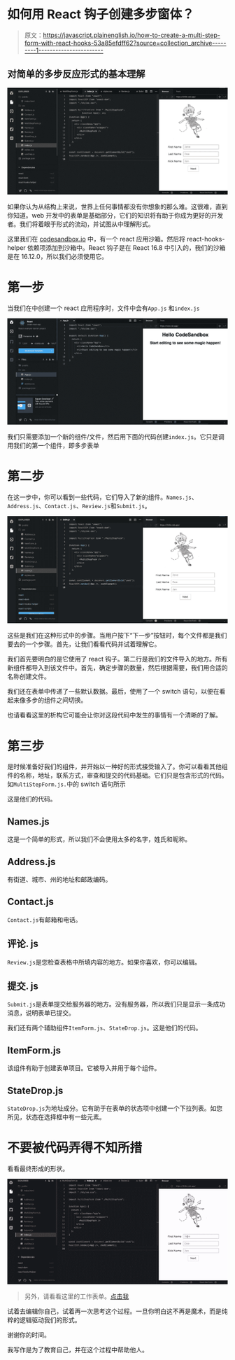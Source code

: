 # 如何用 React 钩子创建多步窗体？

> 原文：<https://javascript.plainenglish.io/how-to-create-a-multi-step-form-with-react-hooks-53a85efdff62?source=collection_archive---------1----------------------->

## 对简单的多步反应形式的基本理解

![](img/f1c123fd8ca893576649bb6781b3d3f0.png)

如果你认为从结构上来说，世界上任何事情都没有你想象的那么难。这很难，直到你知道。web 开发中的表单是基础部分，它们的知识将有助于你成为更好的开发者。我们将着眼于形式的流动，并试图从中理解形式。

这里我们在 [codesandbox.io](https://codesandbox.io/) 中，有一个 react 应用沙箱。然后将 react-hooks-helper 依赖项添加到沙箱中。React 钩子是在 React 16.8 中引入的，我们的沙箱是在 16.12.0，所以我们必须使用它。

# 第一步

当我们在中创建一个 react 应用程序时，文件中会有`App.js` 和`index.js`

![](img/c73a704e45c969ef80a3ade086c012a5.png)

我们只需要添加一个新的组件/文件，然后用下面的代码创建`index.js`。它只是调用我们的第一个组件，即多步表单

# 第二步

在这一步中，你可以看到一些代码，它们导入了新的组件。`Names.js`、`Address.js`、`Contact.js`、`Review.js`和`Submit.js`。

![](img/5842b0713ba6de0fed86619fc0b4c09b.png)

这些是我们在这种形式中的步骤。当用户按下“下一步”按钮时，每个文件都是我们要去的一个步骤。首先，让我们看看代码并试着理解它。

我们首先要明白的是它使用了 react 钩子。第二行是我们的文件导入的地方。所有新组件都导入到该文件中。首先，确定步骤的数量，然后根据需要，我们用合适的名称创建文件。

我们还在表单中传递了一些默认数据。最后，使用了一个 switch 语句，以便在看起来像多步的组件之间切换。

也请看看这里的析构它可能会让你对这段代码中发生的事情有一个清晰的了解。

# 第三步

是时候准备好我们的组件，并开始以一种好的形式接受输入了。你可以看看其他组件的名称，地址，联系方式，审查和提交的代码基础。它们只是包含形式的代码。如`MultiStepForm.js.`中的 switch 语句所示

这是他们的代码。

## Names.js

这是一个简单的形式，所以我们不会使用太多的名字，姓氏和昵称。

## Address.js

有街道、城市、州的地址和邮政编码。

## Contact.js

`Contact.js`有邮箱和电话。

## 评论. js

`Review.js`是您检查表格中所填内容的地方。如果你喜欢，你可以编辑。

## 提交. js

`Submit.js`是表单提交给服务器的地方。没有服务器，所以我们只是显示一条成功消息，说明表单已提交。

我们还有两个辅助组件`ItemForm.js`、`StateDrop.js`。这是他们的代码。

## ItemForm.js

该组件有助于创建表单项目。它被导入并用于每个组件。

## StateDrop.js

`StateDrop.js`为地址成分。它有助于在表单的状态项中创建一个下拉列表。如您所见，状态在选择框中有一些元素。

# 不要被代码弄得不知所措

看看最终形成的形状。

![](img/036f02e2a76f7d49d65153af121a4622.png)

> 另外，请看看这里的工作表单。[点击我](https://codesandbox.io/s/simple-multi-step-form-in-react-2h3ki)

试着去编辑你自己，试着再一次思考这个过程。一旦你明白这不再是魔术，而是纯粹的逻辑驱动我们的形式。

谢谢你的时间。

我写作是为了教育自己，并在这个过程中帮助他人。